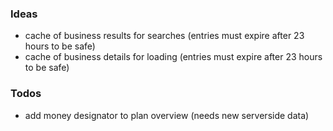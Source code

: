 

### Ideas

* cache of business results for searches (entries must expire after 23 hours to be safe)
* cache of business details for loading (entries must expire after 23 hours to be safe)

### Todos

* add money designator to plan overview (needs new serverside data)